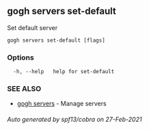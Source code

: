 ## gogh servers set-default

Set default server

```
gogh servers set-default [flags]
```

### Options

```
  -h, --help   help for set-default
```

### SEE ALSO

* [gogh servers](gogh_servers.md)	 - Manage servers

###### Auto generated by spf13/cobra on 27-Feb-2021
